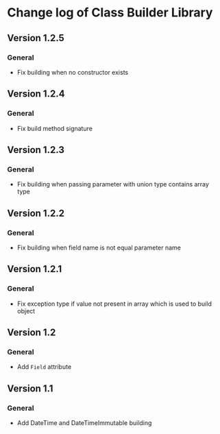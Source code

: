 # Change log of Class Builder Library

## Version 1.2.5

### General
+ Fix building when no constructor exists

## Version 1.2.4

### General
+ Fix build method signature

## Version 1.2.3

### General
+ Fix building when passing parameter with union type contains array type

## Version 1.2.2

### General
+ Fix building when field name is not equal parameter name

## Version 1.2.1

### General
+ Fix exception type if value not present in array which is used to build object

## Version 1.2

### General
+ Add `Field` attribute

## Version 1.1

### General
+ Add DateTime and DateTimeImmutable building